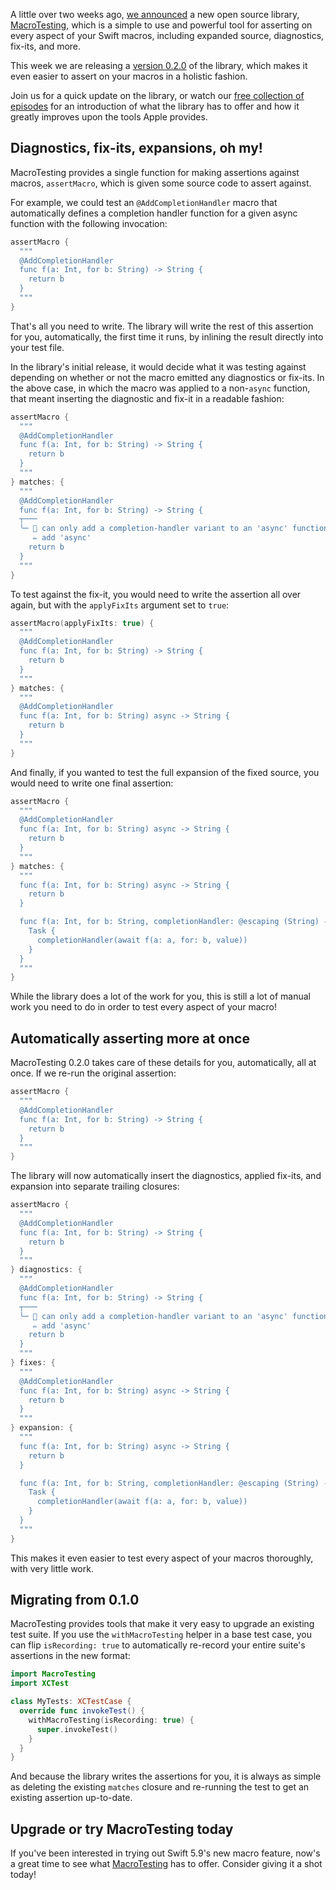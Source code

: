 A little over two weeks ago, [we announced][macro-testing-announcement] a new open source library,
[MacroTesting][gh-macro-testing], which is a simple to use and powerful tool for asserting on every
aspect of your Swift macros, including expanded source, diagnostics, fix-its, and more.

This week we are releasing a [version 0.2.0][gh-macro-testing-020] of the library, which makes it
even easier to assert on your macros in a holistic fashion.

Join us for a quick update on the library, or watch our
[free collection of episodes][macros-collection] for an introduction of what the library has to
offer and how it greatly improves upon the tools Apple provides.

[macros-collection]: /collections/macros
[macro-testing-announcement]: /blog/posts/114-a-new-tool-for-testing-macros-in-swift
[gh-macro-testing]: https://github.com/pointfreeco/swift-macro-testing
[gh-macro-testing-020]: https://github.com/pointfreeco/swift-macro-testing/releases/0.2.0

## Diagnostics, fix-its, expansions, oh my!

MacroTesting provides a single function for making assertions against macros, `assertMacro`, which
is given some source code to assert against.

For example, we could test an `@AddCompletionHandler` macro that automatically defines a completion
handler function for a given async function with the following invocation:

```swift
assertMacro {
  """
  @AddCompletionHandler
  func f(a: Int, for b: String) -> String {
    return b
  }
  """
}
```

That's all you need to write. The library will write the rest of this assertion for you,
automatically, the first time it runs, by inlining the result directly into your test file.

In the library's initial release, it would decide what it was testing against depending on whether
or not the macro emitted any diagnostics or fix-its. In the above case, in which the macro was
applied to a non-`async` function, that meant inserting the diagnostic and fix-it in a readable
fashion:

```swift
assertMacro {
  """
  @AddCompletionHandler
  func f(a: Int, for b: String) -> String {
    return b
  }
  """
} matches: {
  """
  @AddCompletionHandler
  func f(a: Int, for b: String) -> String {
  ┬───
  ╰─ 🛑 can only add a completion-handler variant to an 'async' function
     ✏️ add 'async'
    return b
  }
  """
}
```

To test against the fix-it, you would need to write the assertion all over again, but with the
`applyFixIts` argument set to `true`:

```swift
assertMacro(applyFixIts: true) {
  """
  @AddCompletionHandler
  func f(a: Int, for b: String) -> String {
    return b
  }
  """
} matches: {
  """
  @AddCompletionHandler
  func f(a: Int, for b: String) async -> String {
    return b
  }
  """
}
```

And finally, if you wanted to test the full expansion of the fixed source, you would need to write
one final assertion:

```swift
assertMacro {
  """
  @AddCompletionHandler
  func f(a: Int, for b: String) async -> String {
    return b
  }
  """
} matches: {
  """
  func f(a: Int, for b: String) async -> String {
    return b
  }

  func f(a: Int, for b: String, completionHandler: @escaping (String) -> Void) {
    Task {
      completionHandler(await f(a: a, for: b, value))
    }
  }
  """
}
```

While the library does a lot of the work for you, this is still a lot of manual work you need to do
in order to test every aspect of your macro!

## Automatically asserting more at once

MacroTesting 0.2.0 takes care of these details for you, automatically, all at once. If we re-run the
original assertion:

```swift
assertMacro {
  """
  @AddCompletionHandler
  func f(a: Int, for b: String) -> String {
    return b
  }
  """
}
```

The library will now automatically insert the diagnostics, applied fix-its, and expansion into
separate trailing closures:

```swift
assertMacro {
  """
  @AddCompletionHandler
  func f(a: Int, for b: String) -> String {
    return b
  }
  """
} diagnostics: {
  """
  @AddCompletionHandler
  func f(a: Int, for b: String) -> String {
  ┬───
  ╰─ 🛑 can only add a completion-handler variant to an 'async' function
     ✏️ add 'async'
    return b
  }
  """
} fixes: {
  """
  @AddCompletionHandler
  func f(a: Int, for b: String) async -> String {
    return b
  }
  """
} expansion: {
  """
  func f(a: Int, for b: String) async -> String {
    return b
  }

  func f(a: Int, for b: String, completionHandler: @escaping (String) -> Void) {
    Task {
      completionHandler(await f(a: a, for: b, value))
    }
  }
  """
}
```

This makes it even easier to test every aspect of your macros thoroughly, with very little work.

## Migrating from 0.1.0

MacroTesting provides tools that make it very easy to upgrade an existing test suite. If you use the
`withMacroTesting` helper in a base test case, you can flip `isRecording: true` to automatically
re-record your entire suite's assertions in the new format:

```swift
import MacroTesting
import XCTest

class MyTests: XCTestCase {
  override func invokeTest() {
    withMacroTesting(isRecording: true) {
      super.invokeTest()
    }
  }
}
```

And because the library writes the assertions for you, it is always as simple as deleting the
existing `matches` closure and re-running the test to get an existing assertion up-to-date.

## Upgrade or try MacroTesting today

If you've been interested in trying out Swift 5.9's new macro feature, now's a great time to see
what [MacroTesting][gh-macro-testing] has to offer. Consider giving it a shot today!

[gh-macro-testing]: http://github.com/pointfreeco/swift-macro-testing
